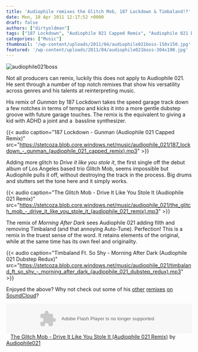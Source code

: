 ```yaml
---
title: 'Audiophile remixes the Glitch Mob, 187 Lockdown & Timbaland!?'
date: Mon, 18 Apr 2011 12:17:52 +0000
draft: false
authors: ["dirtyoldman"]
tags: ["187 Lockdown", "Audiophile 021 Capped Remix", "Audiophile 021 Dubstep Redux", "Audiophile 021 Remix", "Drive It Like You Stole It", "Gunman", "Morning After Dark", "The Glitch Mob", "Timbaland Ft. So Shy"]
categories: ["Music"]
thumbnail: '/wp-content/uploads/2011/04/audiophile021boss-150x150.jpg'
featured: '/wp-content/uploads/2011/04/audiophile021boss-304x190.jpg'
---
```


![](/wp-content/uploads/2011/04/audiophile021boss-e1303126584456.jpg "audiophile021boss")

Not all producers can remix, luckily this does not apply to Audiophile 021. He sent through a number of top notch remixes that show his versatility across genres and his talents at reinterpreting music.

His remix of _Gunman_ by 187 Lockdown takes the speed garage track down a few notches in terms of tempo and kicks it into a more gentle dubstep groove with future garage touches. The remix is the equivalent to giving a kid with ADHD a joint and a  bassline synthesizer.

{{< audio
    caption="187 Lockdown - Gunman (Audiophile 021 Capped Remix)"
    src="https://stetcoza.blob.core.windows.net/music/audiophile_021/187_lockdown_-_gunman_(audiophile_021_capped_remix).mp3" >}}

Adding more glitch to _Drive it like you stole it_, the first single off the debut album of Los Angeles based trio Glitch Mob, seems impossible but Audiophile pulls it off, without destroying the track in the process. Big drums and stutters set the tone here and it simply works.

{{< audio
    caption="The Glitch Mob - Drive It Like You Stole It (Audiophile 021 Remix)"
    src="https://stetcoza.blob.core.windows.net/music/audiophile_021/the_glitch_mob_-_drive_it_like_you_stole_it_(audiophile_021_remix).mp3" >}}

The remix of _Morning After Dark_ sees Audiophile 021 adding filth and removing Timbaland (and that annoying Auto-Tune). Perfection! This is a remix in the truest sense of the word. It retains elements of the original, while at the same time has its own feel and originality.

{{< audio
    caption="Timbaland Ft. So Shy - Morning After Dark (Audiophile 021 Dubstep Redux)"
    src="https://stetcoza.blob.core.windows.net/music/audiophile_021/timbaland_ft_so_shy_-_morning_after_dark_(audiophile_021_dubstep_redux).mp3" >}}

Enjoyed the above? Why not check out some of his [other](http://soundcloud.com/audiophile021/nit-grit-babylon-audiophile021-remix) [remixes](http://soundcloud.com/audiophile021/steve-lawler-gimme-some-more-audiophile-021-pushing-tin-remix) [on SoundCloud](http://soundcloud.com/audiophile021/eddie-amador-house-music-audiophile-021-bootleg)?



<object height="81" width="100%"> <param name="movie" value="http://player.soundcloud.com/player.swf?url=http%3A%2F%2Fapi.soundcloud.com%2Ftracks%2F4581159&show\_comments=true&auto\_play=false&color=ff00ff"></param> <param name="allowscriptaccess" value="always"></param> <embed allowscriptaccess="always" height="81" src="http://player.soundcloud.com/player.swf?url=http%3A%2F%2Fapi.soundcloud.com%2Ftracks%2F4581159&show\_comments=true&auto\_play=false&color=ff00ff" type="application/x-shockwave-flash" width="100%"></embed> </object>   <span><a href="http://soundcloud.com/audiophile021/the-glitch-mob-drive-it-like-you-stole-it-audiophile-021-remix">The Glitch Mob - Drive It Like You Stole It (Audiophile 021 Remix)</a> by <a href="http://soundcloud.com/audiophile021">Audiophile021</a></span>